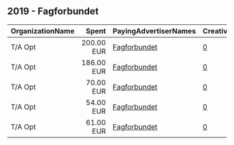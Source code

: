 ## 2019 - Fagforbundet 
|OrganizationName|Spent|PayingAdvertiserNames|CreativeUrls|Impressions|Genders|AgeBrackets|CountryCodes|BillingAddresses|CandidateBallotInformation|
|:---|---:|:---|:---|---:|:---|:---|:---|:---|:---|
|T/A Opt|200.00 EUR|[Fagforbundet](2019/Fagforbundet.md)|[0](https://www.snap.com/political-ads/asset/7328f470292ec4260c2a08ebc52ece6ee021acf2aeff55242994288992fcaf5b?mediaType=mp4)|94,667||25+|norway|"Øvre Slottsgate 8,Oslo,0157,NO"||
|T/A Opt|186.00 EUR|[Fagforbundet](2019/Fagforbundet.md)|[0](https://www.snap.com/political-ads/asset/2c6dd76c1e8787e0f22bab0e31d909fb43dde6bea770cb03b910c74b24ef1a21?mediaType=mp4)|88,297||25+|norway|"Øvre Slottsgate 8,Oslo,0157,NO"||
|T/A Opt|70.00 EUR|[Fagforbundet](2019/Fagforbundet.md)|[0](https://www.snap.com/political-ads/asset/ef96c6e0a2da9d6967f38988ea2d689b874458be4da38822fdcc4c1aaeb1a151?mediaType=mp4)|32,192||25+|norway|"Øvre Slottsgate 8,Oslo,0157,NO"||
|T/A Opt|54.00 EUR|[Fagforbundet](2019/Fagforbundet.md)|[0](https://www.snap.com/political-ads/asset/607dc6abfd9f38b588b624dd4743d772d3b540e7f7d700cf247dcb4b47193096?mediaType=mp4)|25,028||25+|norway|"Øvre Slottsgate 8,Oslo,0157,NO"||
|T/A Opt|61.00 EUR|[Fagforbundet](2019/Fagforbundet.md)|[0](https://www.snap.com/political-ads/asset/97f9c7ed0a25d0022810cec48fd806e48f897922fa99999149e7576387304a7e?mediaType=mp4)|28,717||25+|norway|"Øvre Slottsgate 8,Oslo,0157,NO"||
